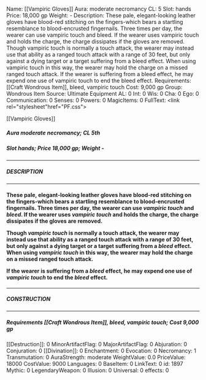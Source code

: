 Name: [[Vampiric Gloves]]
Aura: moderate necromancy
CL: 5
Slot: hands
Price: 18,000 gp
Weight: -
Description: These pale, elegant-looking leather gloves have blood-red stitching on the fingers-which bears a startling resemblance to blood-encrusted fingernails. Three times per day, the wearer can use vampiric touch and bleed. If the wearer uses vampiric touch and holds the charge, the charge dissipates if the gloves are removed. Though vampiric touch is normally a touch attack, the wearer may instead use that ability as a ranged touch attack with a range of 30 feet, but only against a dying target or a target suffering from a bleed effect. When using vampiric touch in this way, the wearer may hold the charge on a missed ranged touch attack. If the wearer is suffering from a bleed effect, he may expend one use of vampiric touch to end the bleed effect.
Requirements: [[Craft Wondrous Item]], bleed, vampiric touch
Cost: 9,000 gp
Group: Wondrous Item
Source: Ultimate Equipment
AL: 0
Int: 0
Wis: 0
Cha: 0
Ego: 0
Communication: 0
Senses: 0
Powers: 0
MagicItems: 0
FullText: <link rel="stylesheet"href="PF.css"><div class="heading"><p class="alignleft">[[Vampiric Gloves]]</p><div style="clear: both;"></div></div><div><h5><b>Aura </b>moderate necromancy; <b>CL </b>5th</h5><h5><b>Slot </b>hands; <b>Price </b>18,000 gp; <b>Weight </b>-</h5></div><hr/><div><h5><b>DESCRIPTION</b></h5></div><hr/><div><h4><p>These pale, elegant-looking leather gloves have blood-red stitching on the fingers-which bears a startling resemblance to blood-encrusted fingernails. Three times per day, the wearer can use <i>vampiric touch</i> and <i>bleed</i>. If the wearer uses <i>vampiric touch</i> and holds the charge, the charge dissipates if the gloves are removed. </p><p>Though <i>vampiric touch</i> is normally a touch attack, the wearer may instead use that ability as a ranged touch attack with a range of 30 feet, but only against a dying target or a target suffering from a <i>bleed</i> effect. When using <i>vampiric touch</i> in this way, the wearer may hold the charge on a missed ranged touch attack. </p><p>If the wearer is suffering from a <i>bleed</i> effect, he may expend one use of <i>vampiric touch</i> to end the <i>bleed</i> effect.</p></h4></div><hr/><div><h5><b>CONSTRUCTION</b></h5></div><hr/><div><h5><b>Requirements </b>[[Craft Wondrous Item]], <i>bleed</i>, <i>vampiric touch</i>; <b>Cost </b>9,000 gp</h5></div>
[[Destruction]]: 0
MinorArtifactFlag: 0
MajorArtifactFlag: 0
Abjuration: 0
Conjuration: 0
[[Divination]]: 0
Enchantment: 0
Evocation: 0
Necromancy: 1
Transmutation: 0
AuraStrength: moderate
WeightValue: 0.0
PriceValue: 18000
CostValue: 9000
Languages: 0
BaseItem: 0
LinkText: 0
id: 1897
Mythic: 0
LegendaryWeapon: 0
Illusion: 0
Universal: 0
effects: 0
